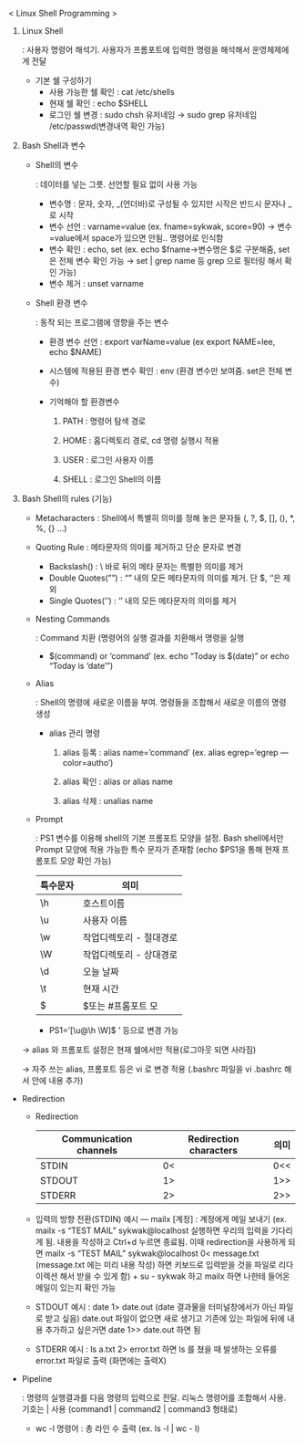 < Linux Shell Programming >

1. Linux Shell
    
    : 사용자 명령어 해석기. 사용자가 프롬포트에 입력한 명령을 해석해서 운영체제에게 전달
    
    - 기본 쉘 구성하기
        - 사용 가능한 쉘 확인 : cat /etc/shells
        - 현재 쉘 확인 : echo $SHELL
        - 로그인 쉘 변경 : sudo chsh 유저네임 → sudo grep 유저네임  /etc/passwd(변경내역 확인 가능)

1. Bash Shell과 변수
    - Shell의 변수
        
        : 데이터를 넣는 그릇. 선언할 필요 없이 사용 가능
        
        - 변수명 : 문자, 숫자, _(언더바)로 구성될 수 있지만 시작은 반드시 문자나 _로 시작
        - 변수 선언 : varname=value (ex. fname=sykwak, score=90) → 변수=value에서 space가 있으면 안됨.. 명령어로 인식함
        - 변수 확인 : echo, set (ex. echo $fname→변수명은 $로 구분해줌, set은 전체 변수 확인 가능 → set | grep name 등 grep 으로 필터링 해서 확인 가능)
        - 변수 제거 : unset varname
    - Shell 환경 변수
        
        : 동작 되는 프로그램에 영향을 주는 변수
        
        - 환경 변수 선언 : export varName=value (ex export NAME=lee, echo $NAME)
        - 시스템에 적용된 환경 변수 확인 : env (환경 변수만 보여줌. set은 전체 변수)
        - 기억해야 할 환경변수
            
            1) PATH : 명령어 탐색 경로
            
            2) HOME : 홈디렉토리 경로, cd 명령 실행시 적용
            
            3) USER : 로그인 사용자 이름
            
            4) SHELL : 로그인 Shell의 이름
            

1. Bash Shell의 rules (기능)
    - Metacharacters : Shell에서 특별히 의미를 정해 놓은 문자들 (\, ?, $, [], (), *, %, {} …)
    - Quoting Rule : 메타문자의 의미를 제거하고 단순 문자로 변경
        - Backslash(\) : \ 바로 뒤의 메타 문자는 특별한 의미를 제거
        - Double Quotes(””) : “” 내의 모든 메타문자의 의미를 제거. 단 $, ‘’은 제외
        - Single Quotes(’’) : ‘’ 내의 모든 메타문자의 의미를 제거
        
    - Nesting Commands
        
        : Command 치환 (명령어의 실행 결과를 치환해서 명령을 실행
        
        - $(command) or ‘command’ (ex. echo “Today is $(date)” or echo “Today is ‘date’”)
        
    - Alias
        
        : Shell의 명령에 새로운 이름을 부여. 명령들을 조합해서 새로운 이름의 명령 생성
        
        - alias 관리 명령
            
            1) alias 등록 : alias name=’command’ (ex. alias egrep=’egrep —color=autho’)
            
            2) alias 확인 : alias or alias name
            
            3) alias 삭제 : unalias name
            
    - Prompt
        
        : PS1 변수를 이용해 shell의 기본 프롬포트 모양을 설정. Bash shell에서만 Prompt 모양에 적용 가능한 특수 문자가 존재함 (echo $PS1을 통해 현재 프롬포트 모양 확인 가능)
        
        | 특수문자 | 의미 |
        | --- | --- |
        | \h | 호스트이름 |
        | \u | 사용자 이름 |
        | \w | 작업디렉토리 - 절대경로 |
        | \W | 작업디렉토리 - 상대경로 |
        | \d | 오늘 날짜 |
        | \t | 현재 시간 |
        | \$ | $또는 #프롬포트 모 |
        - PS1=’[\u@\h \W]\$ ’ 등으로 변경 가능
    
    → alias 와 프롬포트 설정은 현재 쉘에서만 적용(로그아웃 되면 사라짐)
    
    → 자주 쓰는 alias, 프롬포트 등은 vi 로 변경 적용 (.bashrc 파일을 vi .bashrc 해서 안에 내용 추가)
    
- Redirection
    - Redirection
        
        
        | Communication channels | Redirection  characters | 의미 |
        | --- | --- | --- |
        | STDIN | 0<    |    0<< | 입력을 키보드가 아닌 파일을 통해 받음 |
        | STDOUT | 1>    |    1>> | 표준 출력을 터미널이 아닌 파일로 출력 |
        | STDERR | 2>    |    2>> | 표준 에러 출력을 터미널이 아닌 파일로 출력 |
    - 입력의 방향 전환(STDIN) 예시 — mailx [계정] : 계정에게 메일 보내기 (ex. mailx  -s “TEST MAIL” sykwak@localhost 실행하면 우리의 입력을 기다리게 됨. 내용을 작성하고 Ctrl+d 누르면 종료됨. 이때 redirection을 사용하게 되면 mailx  -s “TEST MAIL” sykwak@localhost 0< message.txt (message.txt 에는 미리 내용 작성) 하면 키보드로 입력받을 것을 파일로 리다이렉션 해서 받을 수 있게 함) + su - sykwak 하고 mailx 하면 나한테 들어온 메일이 있는지 확인 가능
    - STDOUT 예시 : date 1> date.out (date 결과물을 터미널창에서가 아닌 파일로 받고 싶음) date.out 파일이 없으면 새로 생기고 기존에 있는 파일에 뒤에 내용 추가하고 싶은거면 date 1>> date.out 하면 됨
    - STDERR 예시 : ls a.txt 2> error.txt 하면 ls 를 쳤을 때 발생하는 오류를 error.txt 파일로 출력 (화면에는 출력X)
    
- Pipeline
    
    : 명령의 실행결과를 다음 명령의 입력으로 전달. 리눅스 명령어를 조합해서 사용. 기호는 | 사용 (command1 | command2 | command3 형태로)
    
    - wc -l 명령어 : 총 라인 수 출력 (ex. ls -l | wc - l)